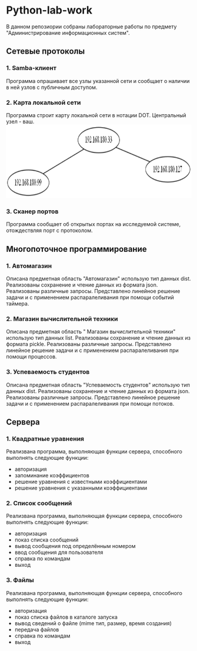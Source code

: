 # Python-lab-work

В данном репозиории собраны лабораторные работы по предмету "Администрирование информационных систем".

## Сетевые протоколы

### 1. Samba-клиент
Программа опрашивает все узлы указанной сети и сообщает о наличии в ней узлов с публичным доступом.

### 2. Карта локальной сети
Программа строит карту локальной сети в нотации DOT. Центральный узел - ваш.
<img src="Карта локальной сети\test-output\test-table.gv.png" height="200"/>

### 3. Сканер портов
Программа сообщает об открытых портах на исследуемой системе, отождествляя порт с протоколом.

## Многопоточное программирование

### 1. Автомагазин
Описана предметная область "Автомагазин" использую тип данных dist. Реализованы сохранение и чтение данных из формата json. Реализованы различные запросы. Представлено линейное решение задачи и с применением распаралеливания при помощи событий таймера.
### 2. Магазин вычислительной техники
Описана предметная область " Магазин вычислительной техники" использую тип данных list. Реализованы сохранение и чтение данных из формата pickle. Реализованы различные запросы. Представлено линейное решение задачи и с применением распаралеливания при помощи процессов.
### 3. Успеваемость студентов
Описана предметная область "Успеваемость студентов" использую тип данных dist. Реализованы сохранение и чтение данных из формата json. Реализованы различные запросы. Представлено линейное решение задачи и с применением распаралеливания при помощи потоков.


## Сервера

### 1. Квадратные уравнения
Реализвана программа, выполняющая функции сервера, способного выполнять следующие функции:
- авторизация
- запоминание коэффициентов
- решение уравнения с известными коэффициентами
- решение уравнения с указанными коэффициентами

### 2. Список сообщений
Реализвана программа, выполняющая функции сервера, способного выполнять следующие функции:
- авторизация
- показ списка сообщений
- вывод сообщения под определённым номером
- ввод сообщения для пользователя
- справка по командам
- выход

### 3. Файлы
Реализвана программа, выполняющая функции сервера, способного выполнять следующие функции:
- авторизация
- показ списка файлов в каталоге запуска
- вывод сведений о файле (mime тип, размер, время создания)
- передача файлов
- справка по командам
- выход
















